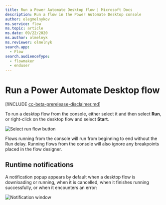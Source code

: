```yaml
---
title: Run a Power Automate Desktop flow | Microsoft Docs
description: Run a flow in the Power Automate Desktop console
author: olegmelnykov
ms.service: flow
ms.topic: article
ms.date: 09/22/2020
ms.author: olmelnyk
ms.reviewer: olmelnyk
search.app: 
  - Flow
search.audienceType: 
  - flowmaker
  - enduser
---
```


# Run a Power Automate Desktop flow

[!INCLUDE [cc-beta-prerelease-disclaimer.md](../../includes/cc-beta-prerelease-disclaimer.md)]

To run a desktop flow from the console, either select it and then select **Run**, or right-click on the desktop flow and select **Start**.

![Select run flow button](\media\run-pad-flow\run-flow.png)

Flows running from the console will run from beginning to end without the Run delay. Running flows from the console will also ignore any breakpoints placed in the flow designer.

## Runtime notifications

A notification popup appears by default when a desktop flow is downloading or running, when it is cancelled, when it finishes running successfully, or when it encounters an error:

![Notification window](\media\run-pad-flow\notification-window.png)